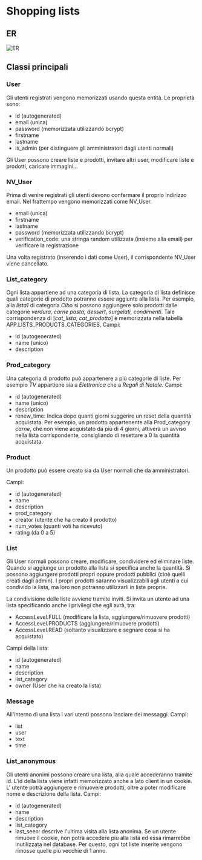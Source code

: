 # Shopping lists

## ER

![ER](D:\Programming\Web\Shopping_Lists\ER.png)





## Classi principali

### User

Gli utenti registrati vengono memorizzati usando questa entità.
Le proprietà sono:

- id (autogenerated)
- email (unica)
- password (memorizzata utilizzando bcrypt)
- firstname
- lastname
- is_admin (per distinguere gli amministratori dagli utenti normali)

Gli User possono creare liste e prodotti, invitare altri user, modificare liste e prodotti, caricare immagini...



### NV_User

Prima di venire registrati gli utenti devono confermare il proprio indirizzo email. Nel frattempo vengono memorizzati come NV_User.

- email (unica)
- firstname
- lastname
- password (memorizzata utilizzando bcrypt)
- verification_code: una stringa random utilizzata (insieme alla email) per verificare la registrazione

Una volta registrato (inserendo i dati come User), il corrispondente NV_User viene cancellato.



### List_category

Ogni lista appartiene ad una categoria di lista.
La categoria di lista definisce quali categorie di prodotto potranno essere aggiunte alla lista.
Per esempio, alla *lista1* di categoria *Cibo* si possono aggiungere solo prodotti dalle categorie *verdura, carne pasta, dessert, surgelati, condimenti*.
Tale corrispondenza di [*cat_lista*, *cat_prodotto*] è memorizzata nella tabella APP.LISTS_PRODUCTS_CATEGORIES.
Campi:

- id (autogenerated)
- name (unico)
- description



### Prod_category

Una categoria di prodotto può appartenere a più categorie di liste. Per esempio *TV* appartiene sia a *Elettronica* che a *Regali di Natale*.
Campi:

- id (autogenerated)
- name (unico)
- description
- renew_time: Indica dopo quanti giorni suggerire un reset della quantità acquistata. Per esempio, un prodotto appartenente alla Prod_category *carne*, che non viene acquistato da più di 4 giorni, attiverà un avviso nella lista corrispondente, consigliando di resettare a 0 la quantità acquistata.



### Product

Un prodotto può essere creato sia da User normali che da amministratori.

Campi:

- id (autogenerated)
- name
- description
- prod_category
- creator (utente che ha creato il prodotto)
- num_votes (quanti voti ha ricevuto)
- rating (da 0 a 5)



### List

Gli User normali possono creare, modificare, condividere ed eliminare liste.
Quando si aggiunge un prodotto alla lista si specifica anche la quantità.
Si possono aggiungere prodotti propri oppure prodotti pubblici (cioè quelli creati dagli admin).
I propri prodotti saranno visualizzabili agli utenti a cui condivido la lista, ma loro non potranno utilizzarli in liste proprie.

La condivisione delle liste avviene tramite inviti. Si invita un utente ad una lista specificando anche i privilegi che egli avrà, tra:

- AccessLevel.FULL (modificare la lista, aggiungere/rimuovere prodotti)
- AccessLevel.PRODUCTS (aggiungere/rimuovere prodotti)
- AccessLevel.READ (soltanto visualizzare e segnare cosa si ha acquistato)



Campi della lista:

- id (autogenerated)
- name
- description
- list_category
- owner (User che ha creato la lista)



### Message

All'interno di una lista i vari utenti possono lasciare dei messaggi.
Campi:

- list
- user
- text
- time



### List_anonymous

Gli utenti anonimi possono creare una lista, alla quale accederanno tramite id. L'id della lista viene infatti memorizzato anche a lato client in un cookie.
L' utente potrà aggiungere e rimuovere prodotti, oltre a poter modificare nome e descrizione della lista.
Campi:

- id (autogenerated)
- name
- description
- list_category
- last_seen: descrive l'ultima visita alla lista anonima. Se un utente rimuove il cookie, non potrà accedere più alla lista ed essa rimarrebbe inutilizzata nel database. Per questo, ogni tot liste inserite vengono rimosse quelle più vecchie di 1 anno.



